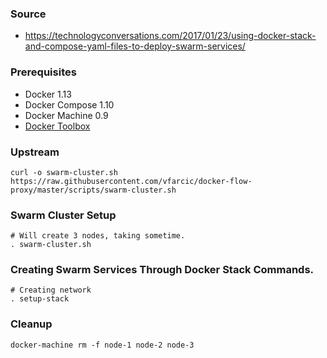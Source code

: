 ### Source
 - https://technologyconversations.com/2017/01/23/using-docker-stack-and-compose-yaml-files-to-deploy-swarm-services/

### Prerequisites
- Docker 1.13
- Docker Compose 1.10
- Docker Machine 0.9
- [Docker Toolbox](https://www.docker.com/products/docker-toolbox)

### Upstream
```shell
curl -o swarm-cluster.sh https://raw.githubusercontent.com/vfarcic/docker-flow-proxy/master/scripts/swarm-cluster.sh
```

### Swarm Cluster Setup
```shell
# Will create 3 nodes, taking sometime.
. swarm-cluster.sh
```

### Creating Swarm Services Through Docker Stack Commands.
```shell
# Creating network
. setup-stack
```

### Cleanup
```shell
docker-machine rm -f node-1 node-2 node-3
```